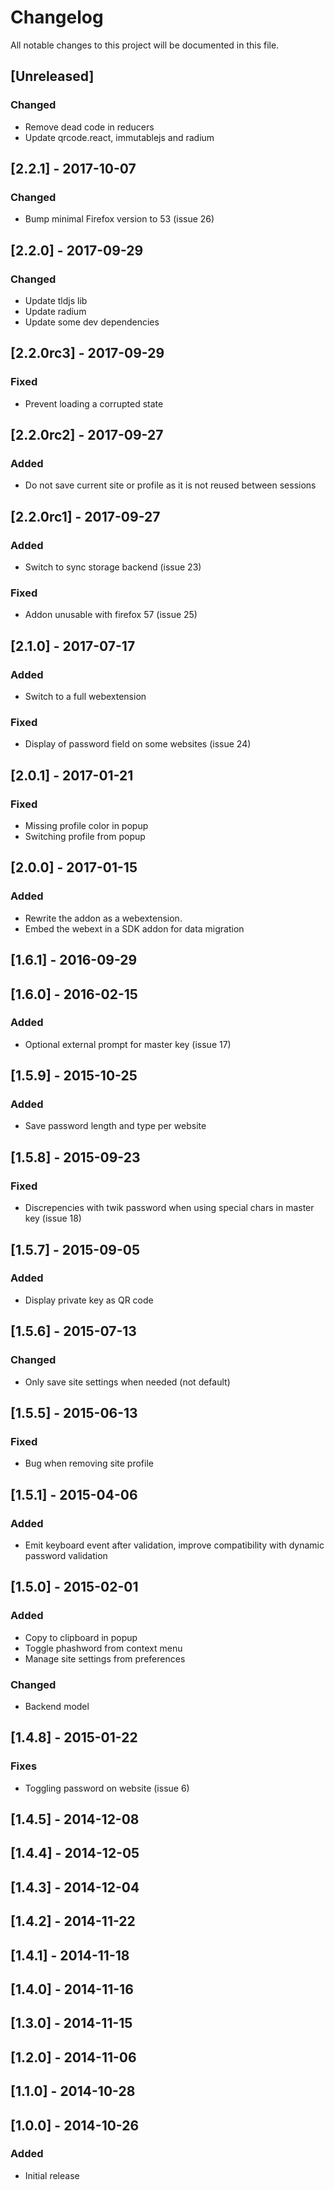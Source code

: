 # Changelog
All notable changes to this project will be documented in this file.

## [Unreleased]
### Changed
- Remove dead code in reducers
- Update qrcode.react, immutablejs and radium

## [2.2.1] - 2017-10-07
### Changed
- Bump minimal Firefox version to 53 (issue 26)

## [2.2.0] - 2017-09-29
### Changed
- Update tldjs lib
- Update radium
- Update some dev dependencies

## [2.2.0rc3] - 2017-09-29
### Fixed
- Prevent loading a corrupted state

## [2.2.0rc2] - 2017-09-27
### Added
- Do not save current site or profile as it is not reused between sessions

## [2.2.0rc1] - 2017-09-27
### Added
- Switch to sync storage backend (issue 23)
### Fixed
- Addon unusable with firefox 57 (issue 25)

## [2.1.0] - 2017-07-17
### Added
- Switch to a full webextension
### Fixed
- Display of password field on some websites (issue 24)


## [2.0.1] - 2017-01-21
### Fixed
- Missing profile color in popup
- Switching profile from popup

## [2.0.0] - 2017-01-15
### Added
- Rewrite the addon as a webextension.
- Embed the webext in a SDK addon for data migration

## [1.6.1] - 2016-09-29

## [1.6.0] - 2016-02-15
### Added
- Optional external prompt for master key (issue 17)

## [1.5.9] - 2015-10-25
### Added
- Save password length and type per website

## [1.5.8] - 2015-09-23
### Fixed
- Discrepencies with twik password when using special chars in master key (issue 18)

## [1.5.7] - 2015-09-05
### Added
- Display private key as QR code

## [1.5.6] - 2015-07-13
### Changed
- Only save site settings when needed (not default)

## [1.5.5] - 2015-06-13
### Fixed
- Bug when removing site profile

## [1.5.1] - 2015-04-06
### Added
- Emit keyboard event after validation, improve compatibility with dynamic password validation

## [1.5.0] - 2015-02-01
### Added
- Copy to clipboard in popup
- Toggle phashword from context menu
- Manage site settings from preferences
### Changed
- Backend model

## [1.4.8] - 2015-01-22
### Fixes
- Toggling password on website (issue 6)

## [1.4.5] - 2014-12-08

## [1.4.4] - 2014-12-05

## [1.4.3] - 2014-12-04

## [1.4.2] - 2014-11-22

## [1.4.1] - 2014-11-18

## [1.4.0] - 2014-11-16

## [1.3.0] - 2014-11-15

## [1.2.0] - 2014-11-06

## [1.1.0] - 2014-10-28

## [1.0.0] - 2014-10-26
### Added
- Initial release
